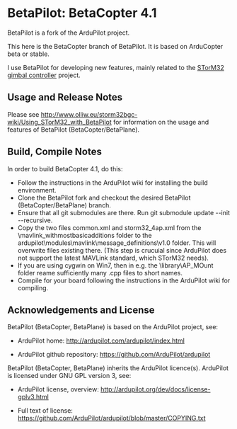 # BetaPilot: BetaCopter 4.1

BetaPilot is a fork of the ArduPilot project.

This here is the BetaCopter branch of BetaPilot. It is based on ArduCopter beta or stable.

I use BetaPilot for developing new features, mainly related to the [STorM32 gimbal controller](http://www.olliw.eu/2013/storm32bgc/) project.


## Usage and Release Notes ##

Please see http://www.olliw.eu/storm32bgc-wiki/Using_STorM32_with_BetaPilot for information on the usage and features of BetaPilot (BetaCopter/BetaPlane).


## Build, Compile Notes ##

In order to build BetaCopter 4.1, do this:

- Follow the instructions in the ArduPilot wiki for installing the build environment.
- Clone the BetaPilot fork and checkout the desired BetaPilot (BetaCopter/BetaPlane) branch.
- Ensure that all git submodules are there. Run git submodule update --init --recursive.
- Copy the two files common.xml and storm32_4ap.xml from the \mavlink_withmostbasicadditions folder to the ardupilot\modules\mavlink\message_definitions\v1.0 folder. This will overwrite files existing there. (This step is crucuial since ArduPilot does not support the latest MAVLink standard, which STorM32 needs).
- If you are using cygwin on Win7, then in e.g. the \library\AP_MOunt folder reame sufficiently many .cpp files to short names.
- Compile for your board following the instructions in the ArduPilot wiki for compiling.


## Acknowledgements and License ##

BetaPilot (BetaCopter, BetaPlane) is based on the ArduPilot project, see: 

- ArduPilot home: http://ardupilot.com/ardupilot/index.html

- ArduPilot github repository: https://github.com/ArduPilot/ardupilot

BetaPilot (BetaCopter, BetaPlane) inherits the ArduPilot licence(s). ArduPilot is licensed under GNU GPL version 3, see:

- ArduPilot license, overview: http://ardupilot.org/dev/docs/license-gplv3.html

- Full text of license: https://github.com/ArduPilot/ardupilot/blob/master/COPYING.txt

